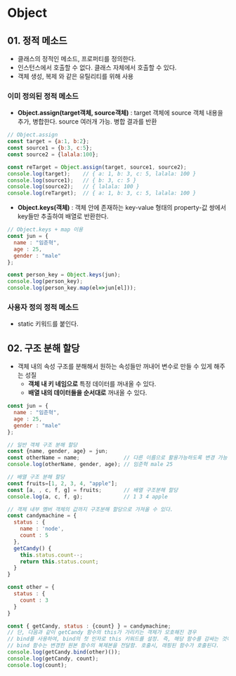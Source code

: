 # Object

## 01. 정적 메소드

- 클래스의 정적인 메소드, 프로퍼티를 정의한다.
- 인스턴스에서 호출할 수 없다. 클래스 자체에서 호출할 수 있다.
- 객체 생성, 복제 와 같은 유틸리티를 위해 사용

### 이미 정의된 정적 메소드

- **Object.assign(target객체, source객체)** : target 객체에 source 객체 내용을 추가, 병합한다. source 여러개 가능. 병합 결과를 반환

```js
// Object.assign
const target = {a:1, b:2};
const source1 = {b:3, c:5};
const source2 = {lalala:100};

const reTarget = Object.assign(target, source1, source2);
console.log(target);    // { a: 1, b: 3, c: 5, lalala: 100 }
console.log(source1);   // { b: 3, c: 5 }
console.log(source2);   // { lalala: 100 }
console.log(reTarget);  // { a: 1, b: 3, c: 5, lalala: 100 }
```

- **Object.keys(객체)** : 객체 안에 존재하는 key-value 형태의 property-값 쌍에서 key들만 추출하여 배열로 반환한다.

```js
// Object.keys + map 이용
const jun = {
  name : "임준혁",
  age : 25,
  gender : "male"
};

const person_key = Object.keys(jun);
console.log(person_key);
console.log(person_key.map(el=>jun[el]));
```

### 사용자 정의 정적 메소드

- static 키워드를 붙인다.

## 02. 구조 분해 할당

- 객체 내의 속성 구조를 분해해서 원하는 속성들만 꺼내어 변수로 만들 수 있게 해주는 성질
  - **객체 내 키 네임으로** 특정 데이터를 꺼내올 수 있다.
  - **배열 내의 데이터들을 순서대로** 꺼내올 수 있다.

```js
const jun = {
  name : "임준혁",
  age : 25,
  gender : "male"
};

// 일반 객체 구조 분해 할당
const {name, gender, age} = jun;
const otherName = name;              // 다른 이름으로 활용가능하도록 변경 가능
console.log(otherName, gender, age); // 임준혁 male 25

// 배열 구조 분해 할당
const fruits=[1, 2, 3, 4, "apple"];
const [a, , c, f, g] = fruits;       // 배열 구조분해 할당
console.log(a, c, f, g);             // 1 3 4 apple

// 객체 내부 멤버 객체의 값까지 구조분해 할당으로 가져올 수 있다.
const candymachine = {
  status : {
    name : 'node',
    count : 5
  },
  getCandy() {
    this.status.count--;
    return this.status.count;
  }
}

const other = {
  status : {
    count : 3
  }
}

const { getCandy, status : {count} } = candymachine;
// 단, 다음과 같이 getCandy 함수의 this가 가리키는 객체가 모호해진 경우
// bind를 사용하여, bind의 첫 인자로 this 키워드를 설정. 즉, 해당 함수를 감싸는 것이 가능한 객체를 인자로 전달
// bind 함수는 변경한 원본 함수의 복제본을 전달함. 호출시, 래핑된 함수가 호출된다.
console.log(getCandy.bind(other)());
console.log(getCandy, count);
console.log(count);

```

